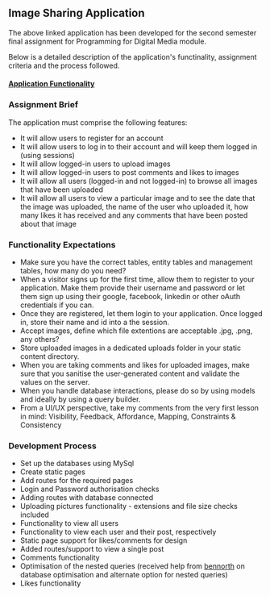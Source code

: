 ## Image Sharing Application

The above linked application has been developed for the second semester final assignment for Programming for Digital Media module.

Below is a detailed description of the application's functinality, assignment criteria and the process followed.

#### [Application Functionality](https://github.com/hyang-gi/image-share-app/blob/main/functionality.md)

### Assignment Brief

The application must comprise the following features:

* It will allow users to register for an account
* It will allow users to log in to their account and will keep them logged in (using sessions)
* It will allow logged-in users to upload images
* It will allow logged-in users to post comments and likes to images
* It will allow all users (logged-in and not logged-in) to browse all images that have been uploaded
* It will allow all users to view a particular image and to see the date that the image was uploaded, the name of the user who uploaded it, how many likes it has received and any comments that have been posted about that image

### Functionality Expectations

* Make sure you have the correct tables, entity tables and management tables, how many do you need?
* When a visitor signs up for the first time, allow them to register to your application. Make them provide their username and password or let them sign up using their google, facebook, linkedin or other oAuth credentials if you can.
* Once they are registered, let them login to your application. Once logged in, store their name and id into a the session.
* Accept images, define which file extentions are acceptable .jpg, .png, any others?
* Store uploaded images in a dedicated uploads folder in your static content directory.
* When you are taking comments and likes for uploaded images, make sure that you sanitise the user-generated content and validate the values on the server.
* When you handle database interactions, please do so by using models and ideally by using a query builder.
* From a UI/UX perspective, take my comments from the very first lesson in mind:  Visibility, Feedback, Affordance, Mapping, Constraints & Consistency


### Development Process

* Set up the databases using MySql
* Create static pages 
* Add routes for the required pages
* Login and Password authorisation checks
* Adding routes with database connected 
* Uploading pictures functionality - extensions and file size checks included
* Functionality to view all users
* Functionality to view each user and their post, respectively
* Static page support for likes/comments for design 
* Added routes/support to view a single post 
* Comments functionality 
* Optimisation of the nested queries (received help from [bennorth](https://github.com/bennorth) on database optimisation and alternate option for nested queries)
* Likes functionality
